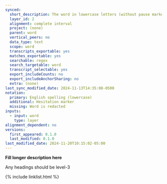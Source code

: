 ```yaml
---
synced:
  short_description: The word in lowercase letters (without pause markers)
  layer_id: 2
  alignment: complete interval
  project: (none)
  parent: word
  vertical_peers: no
  data_type: text
  scope: word
  transcripts_exportable: yes
  matches_exportable: yes
  searchable: regex
  search_targetable: word
  transcript_selectable: yes
  export_includeCounts: no
  export_includeAnchorSharing: no
  extra: (none)
last_sync_modified_date: 2024-11-13T14:35:08-0500
notation:
  primary: English spelling (lowercase)
  additional: Hesitation marker
  missing: Word is redacted
inputs:
  - input: word
    type: layer
alignment_dependent: no
versions:
  first_appeared: 0.1.0
  last_modified: 0.1.0
last_modified_date: 2024-11-20T10:15:02-05:00
---
```


**Fill longer description here**

Any headings should be level-3


{% include linklist.html %}
